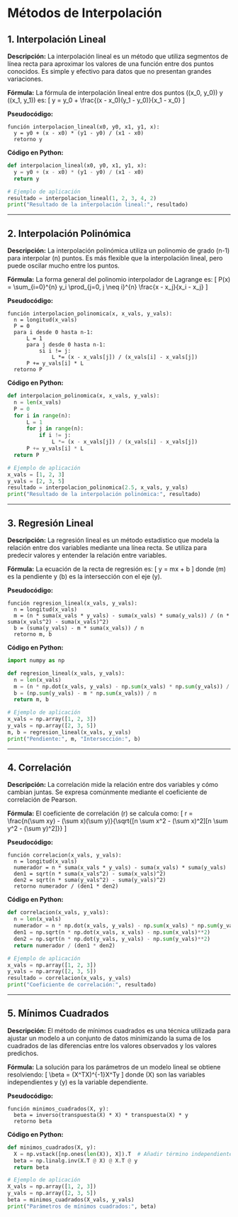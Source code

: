 # Métodos de Interpolación

## 1. Interpolación Lineal

**Descripción:**
La interpolación lineal es un método que utiliza segmentos de línea recta para aproximar los valores de una función entre dos puntos conocidos. Es simple y efectivo para datos que no presentan grandes variaciones.

**Fórmula:**
La fórmula de interpolación lineal entre dos puntos \((x_0, y_0)\) y \((x_1, y_1)\) es:
\[
y = y_0 + \frac{(x - x_0)(y_1 - y_0)}{x_1 - x_0}
\]

**Pseudocódigo:**
```
función interpolacion_lineal(x0, y0, x1, y1, x):
  y = y0 + (x - x0) * (y1 - y0) / (x1 - x0)
  retorno y
```

**Código en Python:**
```python
def interpolacion_lineal(x0, y0, x1, y1, x):
  y = y0 + (x - x0) * (y1 - y0) / (x1 - x0)
  return y

# Ejemplo de aplicación
resultado = interpolacion_lineal(1, 2, 3, 4, 2)
print("Resultado de la interpolación lineal:", resultado)
```

---

## 2. Interpolación Polinómica

**Descripción:**
La interpolación polinómica utiliza un polinomio de grado \(n-1\) para interpolar \(n\) puntos. Es más flexible que la interpolación lineal, pero puede oscilar mucho entre los puntos.

**Fórmula:**
La forma general del polinomio interpolador de Lagrange es:
\[
P(x) = \sum_{i=0}^{n} y_i \prod_{j=0, j \neq i}^{n} \frac{x - x_j}{x_i - x_j}
\]

**Pseudocódigo:**
```
función interpolacion_polinomica(x, x_vals, y_vals):
  n = longitud(x_vals)
  P = 0
  para i desde 0 hasta n-1:
      L = 1
      para j desde 0 hasta n-1:
          si i != j:
              L *= (x - x_vals[j]) / (x_vals[i] - x_vals[j])
      P += y_vals[i] * L
  retorno P
```

**Código en Python:**
```python
def interpolacion_polinomica(x, x_vals, y_vals):
  n = len(x_vals)
  P = 0
  for i in range(n):
      L = 1
      for j in range(n):
          if i != j:
              L *= (x - x_vals[j]) / (x_vals[i] - x_vals[j])
      P += y_vals[i] * L
  return P

# Ejemplo de aplicación
x_vals = [1, 2, 3]
y_vals = [2, 3, 5]
resultado = interpolacion_polinomica(2.5, x_vals, y_vals)
print("Resultado de la interpolación polinómica:", resultado)
```

---

## 3. Regresión Lineal

**Descripción:**
La regresión lineal es un método estadístico que modela la relación entre dos variables mediante una línea recta. Se utiliza para predecir valores y entender la relación entre variables.

**Fórmula:**
La ecuación de la recta de regresión es:
\[
y = mx + b
\]
donde \(m\) es la pendiente y \(b\) es la intersección con el eje \(y\).

**Pseudocódigo:**
```
función regresion_lineal(x_vals, y_vals):
  n = longitud(x_vals)
  m = (n * suma(x_vals * y_vals) - suma(x_vals) * suma(y_vals)) / (n * suma(x_vals^2) - suma(x_vals)^2)
  b = (suma(y_vals) - m * suma(x_vals)) / n
  retorno m, b
```

**Código en Python:**
```python
import numpy as np

def regresion_lineal(x_vals, y_vals):
  n = len(x_vals)
  m = (n * np.dot(x_vals, y_vals) - np.sum(x_vals) * np.sum(y_vals)) / (n * np.dot(x_vals, x_vals) - np.sum(x_vals)**2)
  b = (np.sum(y_vals) - m * np.sum(x_vals)) / n
  return m, b

# Ejemplo de aplicación
x_vals = np.array([1, 2, 3])
y_vals = np.array([2, 3, 5])
m, b = regresion_lineal(x_vals, y_vals)
print("Pendiente:", m, "Intersección:", b)
```

---

## 4. Correlación

**Descripción:**
La correlación mide la relación entre dos variables y cómo cambian juntas. Se expresa comúnmente mediante el coeficiente de correlación de Pearson.

**Fórmula:**
El coeficiente de correlación \(r\) se calcula como:
\[
r = \frac{n(\sum xy) - (\sum x)(\sum y)}{\sqrt{[n \sum x^2 - (\sum x)^2][n \sum y^2 - (\sum y)^2]}}
\]

**Pseudocódigo:**
```
función correlacion(x_vals, y_vals):
  n = longitud(x_vals)
  numerador = n * suma(x_vals * y_vals) - suma(x_vals) * suma(y_vals)
  den1 = sqrt(n * suma(x_vals^2) - suma(x_vals)^2)
  den2 = sqrt(n * suma(y_vals^2) - suma(y_vals)^2)
  retorno numerador / (den1 * den2)
```

**Código en Python:**
```python
def correlacion(x_vals, y_vals):
  n = len(x_vals)
  numerador = n * np.dot(x_vals, y_vals) - np.sum(x_vals) * np.sum(y_vals)
  den1 = np.sqrt(n * np.dot(x_vals, x_vals) - np.sum(x_vals)**2)
  den2 = np.sqrt(n * np.dot(y_vals, y_vals) - np.sum(y_vals)**2)
  return numerador / (den1 * den2)

# Ejemplo de aplicación
x_vals = np.array([1, 2, 3])
y_vals = np.array([2, 3, 5])
resultado = correlacion(x_vals, y_vals)
print("Coeficiente de correlación:", resultado)
```

---

## 5. Mínimos Cuadrados

**Descripción:**
El método de mínimos cuadrados es una técnica utilizada para ajustar un modelo a un conjunto de datos minimizando la suma de los cuadrados de las diferencias entre los valores observados y los valores predichos.

**Fórmula:**
La solución para los parámetros de un modelo lineal se obtiene resolviendo:
\[
\beta = (X^TX)^{-1}X^Ty
\]
donde \(X\) son las variables independientes y \(y\) es la variable dependiente.

**Pseudocódigo:**
```
función minimos_cuadrados(X, y):
  beta = inverso(transpuesta(X) * X) * transpuesta(X) * y
  retorno beta
```

**Código en Python:**
```python
def minimos_cuadrados(X, y):
  X = np.vstack([np.ones(len(X)), X]).T  # Añadir término independiente
  beta = np.linalg.inv(X.T @ X) @ X.T @ y
  return beta

# Ejemplo de aplicación
X_vals = np.array([1, 2, 3])
y_vals = np.array([2, 3, 5])
beta = minimos_cuadrados(X_vals, y_vals)
print("Parámetros de mínimos cuadrados:", beta)
```
